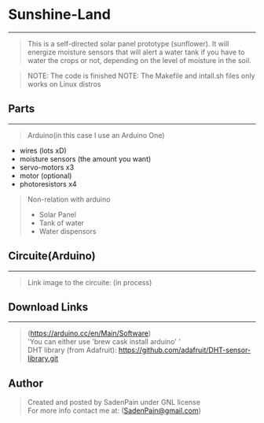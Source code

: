 # Sunshine-Land
---
>This is a self-directed solar panel prototype (sunflower). It will energize moisture sensors that will alert a water tank if you have to water the crops or not, depending on the level of moisture in the soil.

> NOTE: The code is finished
> NOTE: The Makefile and intall.sh files only works on Linux distros

## Parts
---
> Arduino(in this case I use an Arduino One)
  * wires (lots xD)
  * moisture sensors (the amount you want)
  * servo-motors x3
  * motor (optional)
  * photoresistors x4

> Non-relation with arduino
> - Solar Panel
> - Tank of water
> - Water dispensors

## Circuite(Arduino)
---
> Link image to the circuite: (in process)

## Download Links
---
> (https://arduino.cc/en/Main/Software) \
> 'You can either use 'brew cask install arduino' ' \
> DHT library (from Adafruit): https://github.com/adafruit/DHT-sensor-library.git
## Author
> Created and posted by SadenPain under GNL license \
> For more info contact me at:
> (SadenPain@gmail.com)
